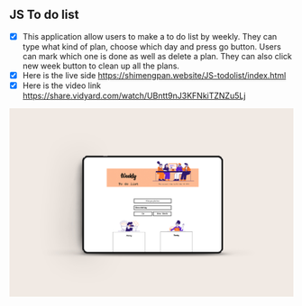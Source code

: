 ## JS To do list
- [X] This application allow users to make a to do list by weekly. They can type what kind of plan, choose which day and press go button. Users can mark which one is done as well as delete a plan. They can also click new week button to clean up all the plans.
- [X] Here is the live side https://shimengpan.website/JS-todolist/index.html
- [X] Here is the video link https://share.vidyard.com/watch/UBntt9nJ3KFNkiTZNZu5Lj
<img src="images/overall.jpg" />